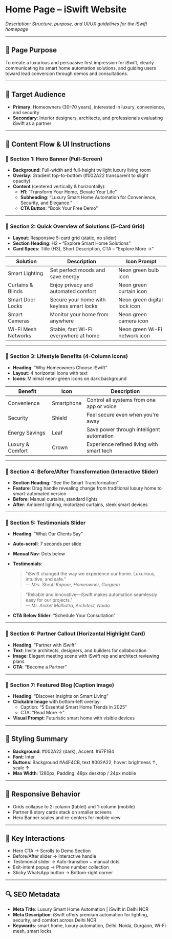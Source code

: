 # Home Page – iSwift Website

_Description: Structure, purpose, and UI/UX guidelines for the iSwift homepage_

---

## 🏡 Page Purpose

To create a luxurious and persuasive first impression for iSwift, clearly communicating its smart home automation solutions, and guiding users toward lead conversion through demos and consultations.

---

## 👥 Target Audience

- **Primary**: Homeowners (30–70 years), interested in luxury, convenience, and security
- **Secondary**: Interior designers, architects, and professionals evaluating iSwift as a partner

---

## 🧭 Content Flow & UI Instructions

### 🔹 Section 1: Hero Banner (Full-Screen)

- **Background**: Full-width and full-height twilight luxury living room
- **Overlay**: Gradient top-to-bottom (#002A22 transparent to slight opacity)
- **Content** (centered vertically & horizontally):
  - **H1**: “Transform Your Home, Elevate Your Life”
  - **Subheading**: “Luxury Smart Home Automation for Convenience, Security, and Elegance.”
  - **CTA Button**: “Book Your Free Demo”

---

### 🔹 Section 2: Quick Overview of Solutions (5-Card Grid)

- **Layout**: Responsive 5-card grid (static, no slider)
- **Section Heading**: H2 – “Explore Smart Home Solutions”
- **Card Specs**: Title (H3), Short Description, CTA – “Explore More →”

| Solution           | Description                                  | Icon Prompt                                |
|--------------------|----------------------------------------------|--------------------------------------------|
| Smart Lighting     | Set perfect moods and save energy            | Neon green bulb icon                       |
| Curtains & Blinds  | Enjoy privacy and automated comfort          | Neon green curtain icon                    |
| Smart Door Locks   | Secure your home with keyless smart locks    | Neon green digital lock icon               |
| Smart Cameras      | Monitor your home from anywhere              | Neon green camera icon                     |
| Wi-Fi Mesh Networks| Stable, fast Wi-Fi everywhere at home        | Neon green Wi-Fi network icon              |

---

### 🔹 Section 3: Lifestyle Benefits (4-Column Icons)

- **Heading**: “Why Homeowners Choose iSwift”
- **Layout**: 4 horizontal icons with text
- **Icons**: Minimal neon-green icons on dark background

| Benefit         | Icon       | Description                                              |
|-----------------|------------|----------------------------------------------------------|
| Convenience     | Smartphone | Control all systems from one app or voice                |
| Security        | Shield     | Feel secure even when you're away                        |
| Energy Savings  | Leaf       | Save power through intelligent automation                |
| Luxury & Comfort| Crown      | Experience refined living with smart tech                |

---

### 🔹 Section 4: Before/After Transformation (Interactive Slider)

- **Section Heading**: “See the Smart Transformation”
- **Feature**: Drag handle revealing change from traditional luxury home to smart-automated version
- **Before**: Manual curtains, standard lights
- **After**: Ambient lighting, motorized curtains, sleek smart devices

---

### 🔹 Section 5: Testimonials Slider

- **Heading**: “What Our Clients Say”
- **Auto-scroll**: 7 seconds per slide
- **Manual Nav**: Dots below
- **Testimonials**:
  > "iSwift changed the way we experience our home. Luxurious, intuitive, and safe."  
  — *Mrs. Shruti Kapoor, Homeowner, Gurgaon*

  > "Reliable and innovative—iSwift makes automation seamlessly easy for our projects."  
  — *Mr. Aniket Malhotra, Architect, Noida*

- **CTA Below Slider**: “Schedule Your Consultation”

---

### 🔹 Section 6: Partner Callout (Horizontal Highlight Card)

- **Heading**: “Partner with iSwift”
- **Text**: Invite architects, designers, and builders for collaboration
- **Image**: Elegant meeting scene with iSwift rep and architect reviewing plans
- **CTA**: “Become a Partner”

---

### 🔹 Section 7: Featured Blog (Caption Image)

- **Heading**: “Discover Insights on Smart Living”
- **Clickable Image** with bottom-left overlay:
  - Caption: “5 Essential Smart Home Trends in 2025”
  - CTA: “Read More →”
- **Visual Prompt**: Futuristic smart home with visible devices

---

## 🎨 Styling Summary

- **Background**: #002A22 (dark), Accent: #67F1B4
- **Font**: Inter
- **Buttons**: Background #A4F4CB, text #002A22, hover: brightness ↑, scale ↑
- **Max Width**: 1280px, Padding: 48px desktop / 24px mobile

---

## 📱 Responsive Behavior

- Grids collapse to 2-column (tablet) and 1-column (mobile)
- Partner & story cards stack on smaller screens
- Hero Banner scales and re-centers for mobile view

---

## 🔄 Key Interactions

- Hero CTA → Scrolls to Demo Section
- Before/After slider → Interactive handle
- Testimonial slider → Auto-transition + manual dots
- Exit-intent popup → Phone number collection
- Sticky WhatsApp button → Bottom-right corner

---

## 🔍 SEO Metadata

- **Meta Title**: Luxury Smart Home Automation | iSwift in Delhi NCR
- **Meta Description**: iSwift offers premium automation for lighting, security, and comfort across Delhi NCR
- **Keywords**: smart home, luxury automation, Delhi, Noida, Gurgaon, Wi-Fi mesh, smart locks

